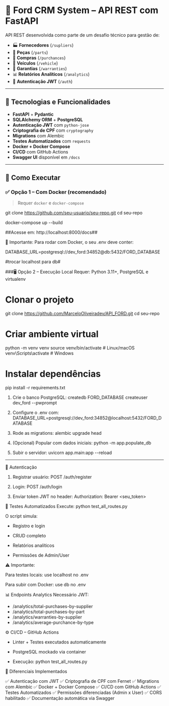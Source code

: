 # 🚗 Ford CRM System – API REST com FastAPI

API REST desenvolvida como parte de um desafio técnico para gestão de:

- 🏭 **Fornecedores** (`/supliers`)
- 🔩 **Peças** (`/parts`)
- 🛒 **Compras** (`/purchances`)
- 🚗 **Veículos** (`/vehicle`)
- 🧾 **Garantias** (`/warranties`)
- 📊 **Relatórios Analíticos** (`/analytics`)
- 🔐 **Autenticação JWT** (`/auth`)

---

## 🧰 Tecnologias e Funcionalidades

- **FastAPI** + **Pydantic**
- **SQLAlchemy ORM** + **PostgreSQL**
- **Autenticação JWT** com `python-jose`
- **Criptografia de CPF** com `cryptography`
- **Migrations** com Alembic
- **Testes Automatizados** com `requests`
- **Docker + Docker Compose**
- **CI/CD** com GitHub Actions
- **Swagger UI** disponível em `/docs`

---

## 🚀 Como Executar

### ✅ Opção 1 – Com Docker (recomendado)

> Requer `docker` e `docker-compose`

git clone https://github.com/seu-usuario/seu-repo.git
cd seu-repo

docker-compose up --build

##Acesse em: http://localhost:8000/docs##

📝 Importante: Para rodar com Docker, o seu .env deve conter:

DATABASE_URL=postgresql://dev_ford:34852@db:5432/FORD_DATABASE

#trocar localhost para db#

###🖥️ Opção 2 – Execução Local
Requer: Python 3.11+, PostgreSQL e virtualenv

# Clonar o projeto
git clone https://github.com/MarceloOliveiradev/API_FORD.git
cd seu-repo

# Criar ambiente virtual
python -m venv venv
source venv/bin/activate  # Linux/macOS
venv\Scripts\activate     # Windows

# Instalar dependências
pip install -r requirements.txt

1. Crie o banco PostgreSQL:
createdb FORD_DATABASE
createuser dev_ford --pwprompt

2. Configure o .env com:
DATABASE_URL=postgresql://dev_ford:34852@localhost:5432/FORD_DATABASE

3. Rode as migrations:
alembic upgrade head

4. (Opcional) Popular com dados iniciais:
python -m app.populate_db

5. Subir o servidor:
uvicorn app.main:app --reload

_________________________________________________________

🔐 Autenticação

1. Registrar usuário: POST /auth/register

2. Login: POST /auth/login

3. Enviar token JWT no header:
Authorization: Bearer <seu_token>


🧪 Testes Automatizados
Execute:
python test_all_routes.py

O script simula:

* Registro e login

* CRUD completo

* Relatórios analíticos

* Permissões de Admin/User

⚠️ Importante:

Para testes locais: use localhost no .env

Para subir com Docker: use db no .env

📊 Endpoints Analytics
Necessário JWT:

* /analytics/total-purchases-by-supplier
* /analytics/total-purchases-by-part
* /analytics/warranties-by-supplier
* /analytics/average-purchance-by-type


⚙️ CI/CD – GitHub Actions

* Linter + Testes executados automaticamente

* PostgreSQL mockado via container

* Execução: python test_all_routes.py

🌟 Diferenciais Implementados

✅ Autenticação com JWT
✅ Criptografia de CPF com Fernet
✅ Migrations com Alembic
✅ Docker + Docker Compose
✅ CI/CD com GitHub Actions
✅ Testes Automatizados
✅ Permissões diferenciadas (Admin x User)
✅ CORS habilitado
✅ Documentação automática via Swagger

